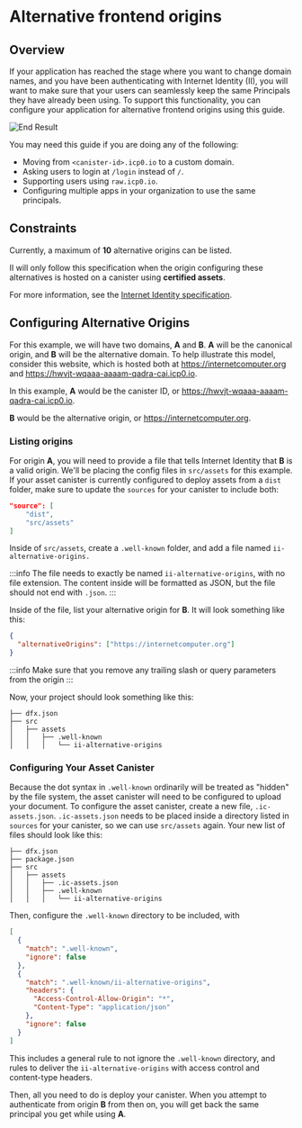 # Alternative frontend origins

## Overview
If your application has reached the stage where you want to change domain names, and you have been authenticating with Internet Identity (II), you will want to make sure that your users can seamlessly keep the same Principals they have already been using. To support this functionality, you can configure your application for alternative frontend origins using this guide.

![End Result](../_attachments/alternative-origins.png)

You may need this guide if you are doing any of the following:

- Moving from `<canister-id>.icp0.io` to a custom domain.
- Asking users to login at `/login` instead of `/`.
- Supporting users using `raw.icp0.io`.
- Configuring multiple apps in your organization to use the same principals.

## Constraints

Currently, a maximum of **10** alternative origins can be listed.

II will only follow this specification when the origin configuring these alternatives is hosted on a canister using **certified assets**.

For more information, see the [Internet Identity specification](https://github.com/dfinity/internet-identity/blob/main/docs/ii-spec.md#alternative-frontend-origins).

## Configuring Alternative Origins

For this example, we will have two domains, **A** and **B**. **A** will be the canonical origin, and **B** will be the alternative domain. To help illustrate this model, consider this website, which is hosted both at https://internetcomputer.org and https://hwvjt-wqaaa-aaaam-qadra-cai.icp0.io.

In this example, **A** would be the canister ID, or https://hwvjt-wqaaa-aaaam-qadra-cai.icp0.io.

**B** would be the alternative origin, or https://internetcomputer.org.

### Listing origins

For origin **A**, you will need to provide a file that tells Internet Identity that **B** is a valid origin. We'll be placing the config files in `src/assets` for this example. If your asset canister is currently configured to deploy assets from a `dist` folder, make sure to update the `sources` for your canister to include both:

```json
"source": [
    "dist",
    "src/assets"
]
```

Inside of `src/assets`, create a `.well-known` folder, and add a file named `ii-alternative-origins.`

:::info
The file needs to exactly be named `ii-alternative-origins`, with no file extension. The content inside will be formatted as JSON, but the file should not end with `.json`.
:::

Inside of the file, list your alternative origin for **B**. It will look something like this:

```json
{
  "alternativeOrigins": ["https://internetcomputer.org"]
}
```

:::info
Make sure that you remove any trailing slash or query parameters from the origin
:::

Now, your project should look something like this:

```
├── dfx.json
├── src
│   ├── assets
│   │   ├── .well-known
│   │   │   └── ii-alternative-origins
```

### Configuring Your Asset Canister

Because the dot syntax in `.well-known` ordinarily will be treated as "hidden" by the file system, the asset canister will need to be configured to upload your document. To configure the asset canister, create a new file, `.ic-assets.json`. `.ic-assets.json` needs to be placed inside a directory listed in `sources` for your canister, so we can use `src/assets` again. Your new list of files should look like this:

```
├── dfx.json
├── package.json
├── src
│   ├── assets
│   │   ├── .ic-assets.json
│   │   ├── .well-known
│   │   │   └── ii-alternative-origins
```

Then, configure the `.well-known` directory to be included, with

```json
[
  {
    "match": ".well-known",
    "ignore": false
  },
  {
    "match": ".well-known/ii-alternative-origins",
    "headers": {
      "Access-Control-Allow-Origin": "*",
      "Content-Type": "application/json"
    },
    "ignore": false
  }
]
```

This includes a general rule to not ignore the `.well-known` directory, and rules to deliver the `ii-alternative-origins` with access control and content-type headers.

Then, all you need to do is deploy your canister. When you attempt to authenticate from origin **B** from then on, you will get back the same principal you get while using **A**.

